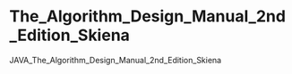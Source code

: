 # The_Algorithm_Design_Manual_2nd_Edition_Skiena
JAVA_The_Algorithm_Design_Manual_2nd_Edition_Skiena
